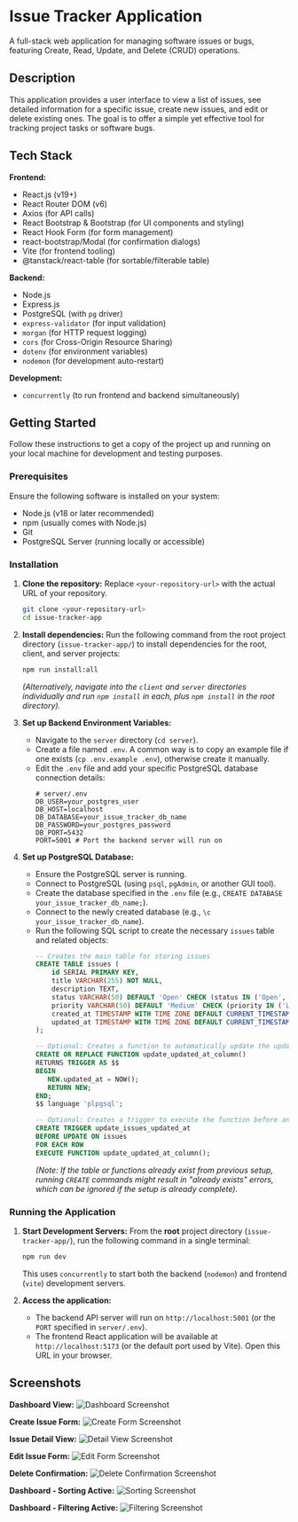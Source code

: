 # Issue Tracker Application

A full-stack web application for managing software issues or bugs, featuring Create, Read, Update, and Delete (CRUD) operations.

## Description

This application provides a user interface to view a list of issues, see detailed information for a specific issue, create new issues, and edit or delete existing ones. The goal is to offer a simple yet effective tool for tracking project tasks or software bugs.


## Tech Stack

**Frontend:**

* React.js (v19+)
* React Router DOM (v6)
* Axios (for API calls)
* React Bootstrap & Bootstrap (for UI components and styling)
* React Hook Form (for form management)
* react-bootstrap/Modal (for confirmation dialogs)
* Vite (for frontend tooling)
* @tanstack/react-table (for sortable/filterable table)

**Backend:**

* Node.js
* Express.js
* PostgreSQL (with `pg` driver)
* `express-validator` (for input validation)
* `morgan` (for HTTP request logging)
* `cors` (for Cross-Origin Resource Sharing)
* `dotenv` (for environment variables)
* `nodemon` (for development auto-restart)

**Development:**

* `concurrently` (to run frontend and backend simultaneously)

## Getting Started

Follow these instructions to get a copy of the project up and running on your local machine for development and testing purposes.

### Prerequisites

Ensure the following software is installed on your system:

* Node.js (v18 or later recommended)
* npm (usually comes with Node.js)
* Git
* PostgreSQL Server (running locally or accessible)

### Installation

1.  **Clone the repository:**
    Replace `<your-repository-url>` with the actual URL of your repository.
    ```bash
    git clone <your-repository-url>
    cd issue-tracker-app
    ```

2.  **Install dependencies:**
    Run the following command from the root project directory (`issue-tracker-app/`) to install dependencies for the root, client, and server projects:
    ```bash
    npm run install:all
    ```
    *(Alternatively, navigate into the `client` and `server` directories individually and run `npm install` in each, plus `npm install` in the root directory).*

3.  **Set up Backend Environment Variables:**
    * Navigate to the `server` directory (`cd server`).
    * Create a file named `.env`. A common way is to copy an example file if one exists (`cp .env.example .env`), otherwise create it manually.
    * Edit the `.env` file and add your specific PostgreSQL database connection details:
        ```env
        # server/.env
        DB_USER=your_postgres_user
        DB_HOST=localhost
        DB_DATABASE=your_issue_tracker_db_name
        DB_PASSWORD=your_postgres_password
        DB_PORT=5432
        PORT=5001 # Port the backend server will run on
        ```

4.  **Set up PostgreSQL Database:**
    * Ensure the PostgreSQL server is running.
    * Connect to PostgreSQL (using `psql`, `pgAdmin`, or another GUI tool).
    * Create the database specified in the `.env` file (e.g., `CREATE DATABASE your_issue_tracker_db_name;`).
    * Connect to the newly created database (e.g., `\c your_issue_tracker_db_name`).
    * Run the following SQL script to create the necessary `issues` table and related objects:
        ```sql
        -- Creates the main table for storing issues
        CREATE TABLE issues (
            id SERIAL PRIMARY KEY,
            title VARCHAR(255) NOT NULL,
            description TEXT,
            status VARCHAR(50) DEFAULT 'Open' CHECK (status IN ('Open', 'In Progress', 'Closed')),
            priority VARCHAR(50) DEFAULT 'Medium' CHECK (priority IN ('Low', 'Medium', 'High')),
            created_at TIMESTAMP WITH TIME ZONE DEFAULT CURRENT_TIMESTAMP,
            updated_at TIMESTAMP WITH TIME ZONE DEFAULT CURRENT_TIMESTAMP
        );

        -- Optional: Creates a function to automatically update the updated_at timestamp
        CREATE OR REPLACE FUNCTION update_updated_at_column()
        RETURNS TRIGGER AS $$
        BEGIN
           NEW.updated_at = NOW();
           RETURN NEW;
        END;
        $$ language 'plpgsql';

        -- Optional: Creates a trigger to execute the function before any update on the issues table
        CREATE TRIGGER update_issues_updated_at
        BEFORE UPDATE ON issues
        FOR EACH ROW
        EXECUTE FUNCTION update_updated_at_column();
        ```
        *(Note: If the table or functions already exist from previous setup, running `CREATE` commands might result in "already exists" errors, which can be ignored if the setup is already complete).*

### Running the Application

1.  **Start Development Servers:**
    From the **root** project directory (`issue-tracker-app/`), run the following command in a single terminal:
    ```bash
    npm run dev
    ```
    This uses `concurrently` to start both the backend (`nodemon`) and frontend (`vite`) development servers.

2.  **Access the application:**
    * The backend API server will run on `http://localhost:5001` (or the `PORT` specified in `server/.env`).
    * The frontend React application will be available at `http://localhost:5173` (or the default port used by Vite). Open this URL in your browser.

## Screenshots

**Dashboard View:**
![Dashboard Screenshot](./client/public/Screenshots/dashboardView.png)

**Create Issue Form:**
![Create Form Screenshot](./client/public/Screenshots/CreateNewIssue.png)

**Issue Detail View:**
![Detail View Screenshot](./client/public/Screenshots/issueDetailView.png)

**Edit Issue Form:**
![Edit Form Screenshot](./client/public/Screenshots/editIssue.png)

**Delete Confirmation:**
![Delete Confirmation Screenshot](./client/public/Screenshots/deleteConfirmation.png)

**Dashboard - Sorting Active:**
![Sorting Screenshot](./client/public/Screenshots/SortingIssue.png)

**Dashboard - Filtering Active:**
![Filtering Screenshot](./client/public/Screenshots/filtertionIssue.png)
